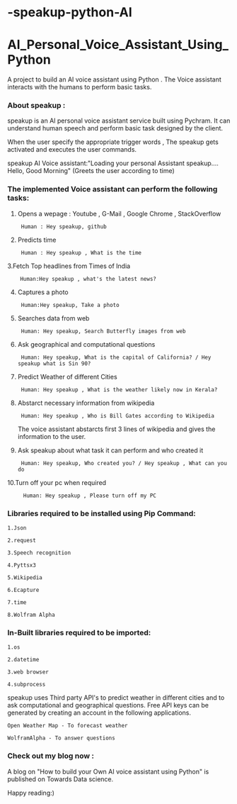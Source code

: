 # -speakup-python-AI
# AI_Personal_Voice_Assistant_Using_Python

A project to build an AI voice assistant using Python . The Voice assistant interacts with the humans to perform basic tasks.


### About speakup :

speakup is an AI personal voice assistant service built using Pychram. It can understand human speech and perform basic task designed by the client.

When the user specify the appropriate trigger words , The speakup gets activated and executes the user commands.


speakup AI Voice assistant:"Loading your personal Assistant speakup....
                          Hello, Good Morning" (Greets the user according to time)



### The implemented Voice assistant can perform the following tasks:


1. Opens a wepage : Youtube , G-Mail , Google Chrome , StackOverflow 
	
	
		Human : Hey speakup, github
		
		
2. Predicts time 
	
	
		Human : Hey speakup , What is the time
		
		
3.Fetch Top headlines from Times of India
	
         
		Human:Hey speakup , what's the latest news?
		
		
4. Captures a photo
	
  		
		Human:Hey speakup, Take a photo
		
		
5. Searches data from web
	
   		
		Human: Hey speakup, Search Butterfly images from web
		
		
6. Ask geographical and computational questions
	
  	 	
		Human: Hey speakup, What is the capital of California? / Hey speakup what is Sin 90?
		
		
7. Predict Weather of different Cities
   		
	
		Human: Hey speakup , What is the weather likely now in Kerala?
		
	
8. Abstarct necessary information from wikipedia
	
   		
		Human: Hey speakup , Who is Bill Gates according to Wikipedia
		
		
   The voice assistant abstarcts first 3 lines of wikipedia and gives the information to the user.
	
	
9. Ask speakup about what task it can perform and who created it
	
   		
	  	Human: Hey speakup, Who created you? / Hey speakup , What can you do
		
		
10.Turn off your pc when required
   		

   		 Human: Hey speakup , Please turn off my PC



### Libraries required to be installed using Pip Command:
	
	1.Json
	
	2.request
	
	3.Speech recognition
	
 	4.Pyttsx3
	
	5.Wikipedia
	
	6.Ecapture
	
	7.time
	
	8.Wolfram Alpha


### In-Built libraries required to be imported:

	1.os
	
	2.datetime
	
	3.web browser
	
	4.subprocess



speakup uses Third party API's to predict weather in different cities and to ask computational and geographical questions. 
Free API keys can be generated by creating an account in the following applications.  
	
	Open Weather Map - To forecast weather
	
	WolframAlpha - To answer questions
	



### Check out my blog now :	

A blog on "How to build your Own AI voice assistant using Python" is published on Towards Data science.




Happy reading:)



